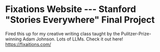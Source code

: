 # Fixations Website --- Stanford "Stories Everywhere" Final Project

Fired this up for my creative writing class taught by the Pulitzer-Prize-winning Adam Johnson. Lots of LLMs. Check it out here! https://fixaitions.com/
